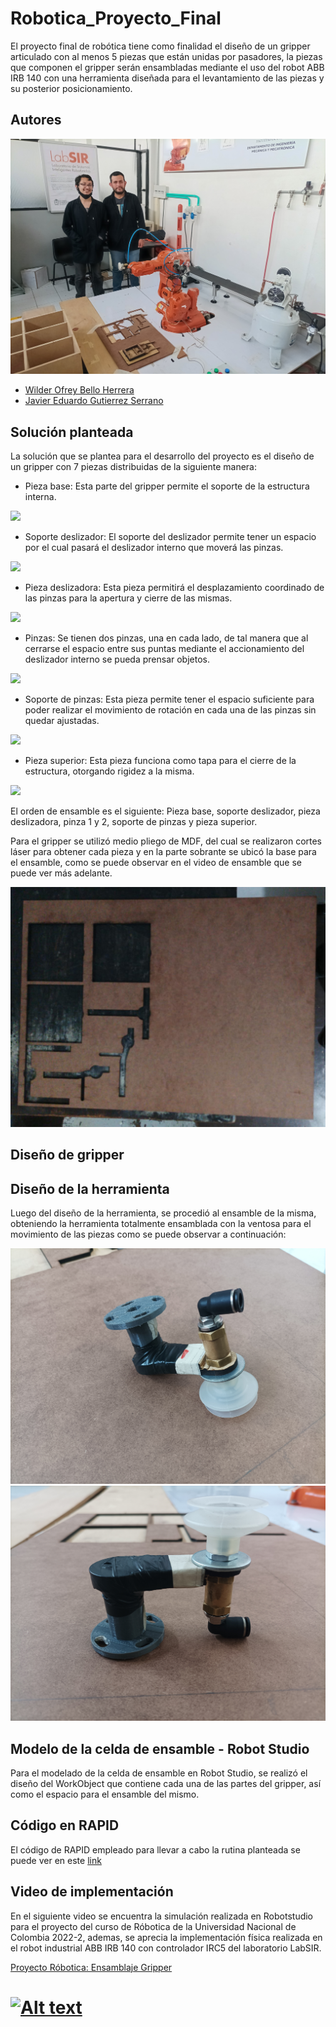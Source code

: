 # Robotica_Proyecto_Final

El proyecto final de robótica tiene como finalidad el diseño de un gripper articulado con al menos 5 piezas que están unidas por pasadores, la piezas que componen el gripper serán ensambladas mediante el uso del robot ABB IRB 140 con una herramienta diseñada para el levantamiento de las piezas y su posterior posicionamiento.

## Autores

![](https://github.com/WilderBello/Robotica_Proyecto_Final/blob/main/Imagenes/Integrantes.jpg)

- [Wilder Ofrey Bello Herrera](https://github.com/WilderBello)
- [Javier Eduardo Gutierrez Serrano](https://github.com/jaegutierrezser)

## Solución planteada

La solución que se plantea para el desarrollo del proyecto es el diseño de un gripper con 7 piezas distribuidas de la siguiente manera:

- Pieza base: Esta parte del gripper permite el soporte de la estructura interna.

![](https://github.com/WilderBello/Robotica_Proyecto_Final/blob/main/Proyecto/IMG_20221125_214406.jpg)

- Soporte deslizador: El soporte del deslizador permite tener un espacio por el cual pasará el deslizador interno que moverá las pinzas.

![](https://github.com/WilderBello/Robotica_Proyecto_Final/blob/main/Proyecto/IMG_20221125_214413.jpg)

- Pieza deslizadora: Esta pieza permitirá el desplazamiento coordinado de las pinzas para la apertura y cierre de las mismas.

![](https://github.com/WilderBello/Robotica_Proyecto_Final/blob/main/Proyecto/IMG_20221125_214334.jpg)

- Pinzas: Se tienen dos pinzas, una en cada lado, de tal manera que al cerrarse el espacio entre sus puntas mediante el accionamiento del deslizador interno se pueda prensar objetos.

![](https://github.com/WilderBello/Robotica_Proyecto_Final/blob/main/Proyecto/IMG_20221125_214431.jpg)

- Soporte de pinzas: Esta pieza permite tener el espacio suficiente para poder realizar el movimiento de rotación en cada una de las pinzas sin quedar ajustadas.

![](https://github.com/WilderBello/Robotica_Proyecto_Final/blob/main/Proyecto/IMG_20221125_214357.jpg)

- Pieza superior: Esta pieza funciona como tapa para el cierre de la estructura, otorgando rigidez a la misma.

![](https://github.com/WilderBello/Robotica_Proyecto_Final/blob/main/Proyecto/IMG_20221125_214343.jpg)

El orden de ensamble es el siguiente: Pieza base, soporte deslizador, pieza deslizadora, pinza 1 y 2, soporte de pinzas y pieza superior.

Para el gripper se utilizó medio pliego de MDF, del cual se realizaron cortes láser para obtener cada pieza y en la parte sobrante se ubicó la base para el ensamble, como se puede observar en el video de ensamble que se puede ver más adelante.

![](https://github.com/WilderBello/Robotica_Proyecto_Final/blob/main/Imagenes/MDF.jpg)

## Diseño de gripper



## Diseño de la herramienta

Luego del diseño de la herramienta, se procedió al ensamble de la misma, obteniendo la herramienta totalmente ensamblada con la ventosa para el movimiento de las piezas como se puede observar a continuación:

![](https://github.com/WilderBello/Robotica_Proyecto_Final/blob/main/Imagenes/Herramienta1.jpg)
![](https://github.com/WilderBello/Robotica_Proyecto_Final/blob/main/Imagenes/Herramienta2.jpg)

## Modelo de la celda de ensamble - Robot Studio

Para el modelado de la celda de ensamble en Robot Studio, se realizó el diseño del WorkObject que contiene cada una de las partes del gripper, así como el espacio para el ensamble del mismo. 

## Código en RAPID

El código de RAPID empleado para llevar a cabo la rutina planteada se puede ver en este [link](https://github.com/WilderBello/Robotica_Laboratorio_1/tree/main/Codigo%20RAPID_Lab_01_Robotica)

## Video de implementación
En el siguiente video se encuentra la simulación realizada en Robotstudio para el proyecto del curso de Róbotica de la Universidad Nacional de Colombia 2022-2, ademas, se aprecia la implementación física realizada en el robot industrial ABB IRB 140 con controlador IRC5 del laboratorio LabSIR.


[Proyecto Róbotica: Ensamblaje Gripper](https://www.youtube.com/watch?v=euyQuvwOyTE&ab_channel=JavierEduardoGutierrezSerrqno)
# [![Alt text](https://img.youtube.com/vi/euyQuvwOyTE/0.jpg)](https://www.youtube.com/watch?v=euyQuvwOyTE)

